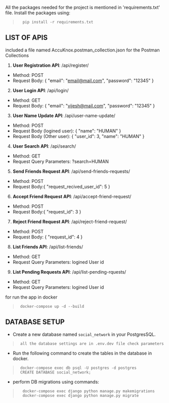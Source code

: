 All the packages needed for the project is mentioned in 'requirements.txt' file. Install the packages using:
>       pip install -r requirements.txt


## LIST OF APIS

included a file named AccuKnox.postman_collection.json for the Postman Collections

1. **User Registration API**: /api/register/
- Method: POST
- Request Body: {
                    "email": "email@mail.com",
                    "password": "12345"
                }

2. **User Login API**: /api/login/
- Method: GET
- Request Body: {
                    "email": "vijesh@mail.com",
                    "password": "12345"
                }

3. **User Name Update API**: /api/user-name-update/
- Method: POST
- Request Body (logined user): {
                    "name": "HUMAN"
                }
- Request Body (Other user): {
                    "user_id": 3,
                    "name": "HUMAN"
                }

4. **User Search API**: /api/search/
- Method: GET
- Request Query Parameters: ?search=HUMAN

5. **Send Friends Request API**: /api/send-friends-requests/
- Method: POST
- Request Body:{
                    "request_recived_user_id": 5
                }

6. **Accept Friend Request API**: /api/accept-friend-request/
- Method: POST
- Request Body:{
                    "request_id": 3
                }

7. **Reject Friend Request API**: /api/reject-friend-request/
- Method: POST
- Request Body: {
                    "request_id": 4
                }

8. **List Friends API**: /api/list-friends/
- Method: GET
- Request Query Parameters: logined User id

9. **List Pending Requests API**: /api/list-pending-rquests/
- Method: GET
- Request Query Parameters: logined User id

for run the app in docker
>      docker-compose up -d --build

## DATABASE SETUP
- Create a new database named `social_network` in your PostgresSQL.
>      all the database settings are in .env.dev file check parameters 

- Run the following command to create the tables in the database in docker.
>      docker-compose exec db psql -U postgres -d postgres
>      CREATE DATABASE social_network;

- perform DB migrations using commands:
>       docker-compose exec django python manage.py makemigrations
>       docker-compose exec django python manage.py migrate



